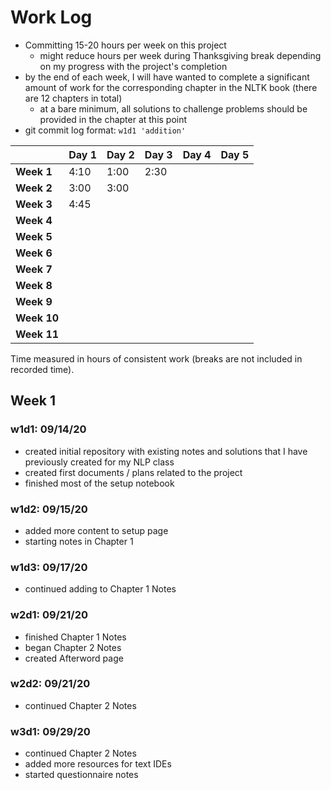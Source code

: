 # Work Log

* Committing 15-20 hours per week on this project
  * might reduce hours per week during Thanksgiving break depending on my progress with the project's completion
* by the end of each week, I will have wanted to complete a significant amount of work for the corresponding chapter in the NLTK book (there are 12 chapters in total)
  * at a bare minimum, all solutions to challenge problems should be provided in the chapter at this point
* git commit log format: `w1d1 'addition'`

|             | Day 1 | Day 2 | Day 3 | Day 4 | Day 5 |
| ----------- | ----- | ----- | ----- | ----- | ----- |
| **Week 1**  | 4:10  | 1:00  | 2:30  |       |       |
| **Week 2**  | 3:00  | 3:00  |       |       |       |
| **Week 3**  | 4:45  |       |       |       |       |
| **Week 4**  |       |       |       |       |       |
| **Week 5**  |       |       |       |       |       |
| **Week 6**  |       |       |       |       |       |
| **Week 7**  |       |       |       |       |       |
| **Week 8**  |       |       |       |       |       |
| **Week 9**  |       |       |       |       |       |
| **Week 10** |       |       |       |       |       |
| **Week 11** |       |       |       |       |       |

Time measured in hours of consistent work (breaks are not included in recorded time).

## Week 1

### w1d1: 09/14/20

* created initial repository with existing notes and solutions that I have previously created for my NLP class
* created first documents / plans related to the project
* finished most of the setup notebook

### w1d2: 09/15/20

* added more content to setup page
* starting notes in Chapter 1

### w1d3: 09/17/20

* continued adding to Chapter 1 Notes

### w2d1: 09/21/20

* finished Chapter 1 Notes
* began Chapter 2 Notes
* created Afterword page

### w2d2: 09/21/20

* continued Chapter 2 Notes

### w3d1: 09/29/20

* continued Chapter 2 Notes
* added more resources for text IDEs
* started questionnaire notes